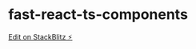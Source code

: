 # fast-react-ts-components

[Edit on StackBlitz ⚡️](https://stackblitz.com/edit/fast-react-ts-components)